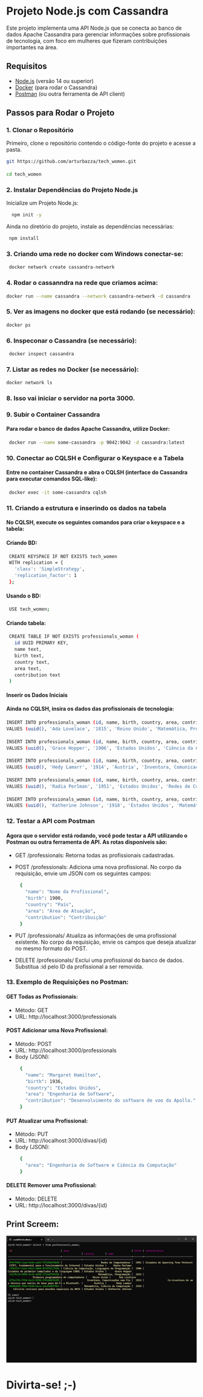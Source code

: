 # Projeto Node.js com Cassandra

Este projeto implementa uma API Node.js que se conecta ao banco de dados Apache Cassandra para gerenciar informações sobre profissionais de tecnologia, com foco em mulheres que fizeram contribuições importantes na área.

## Requisitos

- [Node.js](https://nodejs.org/en/) (versão 14 ou superior)
- [Docker](https://www.docker.com/) (para rodar o Cassandra)
- [Postman](https://www.postman.com/) (ou outra ferramenta de API client)

## Passos para Rodar o Projeto

### 1. Clonar o Repositório

Primeiro, clone o repositório contendo o código-fonte do projeto e acesse a pasta.

  ```bash
  git https://github.com/arturbazza/tech_women.git

  cd tech_women
  ```

### 2. Instalar Dependências do Projeto Node.js

Inicialize um Projeto Node.js:
```bash
  npm init -y
  ```
Ainda no diretório do projeto, instale as dependências necessárias:
 ```bash
  npm install
 ```
### 3. Criando uma rede no docker com Windows conectar-se:
 ```bash
  docker network create cassandra-network
 ```
### 4. Rodar o cassanndra na rede que criamos acima:
   ```bash
  docker run --name cassandra --network cassandra-network -d cassandra
 ```
### 5. Ver as imagens no docker que está rodando (se necessário):
   ```bash
  docker ps
 ```
### 6. Inspeconar o Cassandra (se necessário):
 ```bash
  docker inspect cassandra
 ```
### 7. Listar as redes no Docker (se necessário):
   ```bash
  docker network ls
 ```
### 8. Isso vai iniciar o servidor na porta 3000.

### 9. Subir o Container Cassandra
#### Para rodar o banco de dados Apache Cassandra, utilize Docker:
 ```bash
  docker run --name some-cassandra -p 9042:9042 -d cassandra:latest
 ```
### 10. Conectar ao CQLSH e Configurar o Keyspace e a Tabela
#### Entre no container Cassandra e abra o CQLSH (interface do Cassandra para executar comandos SQL-like):
 ```bash
  docker exec -it some-cassandra cqlsh
 ```
### 11. Criando a estrutura e inserindo os dados na tabela
#### No CQLSH, execute os seguintes comandos para criar o keyspace e a tabela:

#### Criando BD:
 ```bash
  CREATE KEYSPACE IF NOT EXISTS tech_women
  WITH replication = {
    'class': 'SimpleStrategy',
    'replication_factor': 1
  };
 ```
#### Usando o BD:
 ```bash
  USE tech_women;
 ```
#### Criando tabela:
 ```bash
  CREATE TABLE IF NOT EXISTS professionals_woman (
    id UUID PRIMARY KEY,
    name text,
    birth text,
    country text,
    area text,
    contribution text
  )
 ```
#### Inserir os Dados Iniciais
#### Ainda no CQLSH, insira os dados das profissionais de tecnologia:
 ```bash
INSERT INTO professionals_woman (id, name, birth, country, area, contribution) 
VALUES (uuid(), 'Ada Lovelace', '1815', 'Reino Unido', 'Matemática, Programação', 'Primeira programadora de computadores.');

INSERT INTO professionals_woman (id, name, birth, country, area, contribution) 
VALUES (uuid(), 'Grace Hopper', '1906', 'Estados Unidos', 'Ciência da Computação, Linguagens de Programação', 'Criadora do primeiro compilador e da linguagem COBOL.');

INSERT INTO professionals_woman (id, name, birth, country, area, contribution) 
VALUES (uuid(), 'Hedy Lamarr', '1914', 'Áustria', 'Inventora, Comunicações sem fio', 'Co-inventora de uma técnica que serviu de base para Wi-Fi e Bluetooth.');

INSERT INTO professionals_woman (id, name, birth, country, area, contribution) 
VALUES (uuid(), 'Radia Perlman', '1951', 'Estados Unidos', 'Redes de Computadores', 'Criadora do Spanning Tree Protocol (STP), fundamental para o funcionamento da Internet.');

INSERT INTO professionals_woman (id, name, birth, country, area, contribution) 
VALUES (uuid(), 'Katherine Johnson', '1918', 'Estados Unidos', 'Matemática, Ciência da Computação', 'Cálculos cruciais para missões espaciais da NASA.');
 ```

### 12. Testar a API com Postman
#### Agora que o servidor está rodando, você pode testar a API utilizando o Postman ou outra ferramenta de API. As rotas disponíveis são:

  - GET /professionals: Retorna todas as profissionais cadastradas.

  - POST /professionals: Adiciona uma nova profissional. No corpo da requisição, envie um JSON com os seguintes campos:

 ```bash
      {
        "name": "Nome da Profissional",
        "birth": 1900,
        "country": "País",
        "area": "Área de Atuação",
        "contribution": "Contribuição"
      }
 ```
  - PUT /professionals/
Atualiza as informações de uma profissional existente. No corpo da requisição, envie os campos que deseja atualizar no mesmo formato do POST.

- DELETE /professionals/
Exclui uma profissional do banco de dados. Substitua :id pelo ID da profissional a ser removida.

### 13. Exemplo de Requisições no Postman:

#### GET Todas as Profissionais:

  - Método: GET
  - URL: http://localhost:3000/professionals

#### POST Adicionar uma Nova Profissional:

  - Método: POST
  - URL: http://localhost:3000/professionals
  - Body (JSON):
 ```bash
      {
        "name": "Margaret Hamilton",
        "birth": 1936,
        "country": "Estados Unidos",
        "area": "Engenharia de Software",
        "contribution": "Desenvolvimento do software de voo da Apollo."
      }
 ```
#### PUT Atualizar uma Profissional:

  - Método: PUT
  - URL: http://localhost:3000/divas/{id}
  - Body (JSON):
 ```bash
      {
        "area": "Engenharia de Software e Ciência da Computação"
      }
 ```
#### DELETE Remover uma Profissional:

  - Método: DELETE
  - URL: http://localhost:3000/divas/{id}


## Print Screem:

  ![BD](imgs/BD-e-Dados.jpg)

# Divirta-se! ;-)



